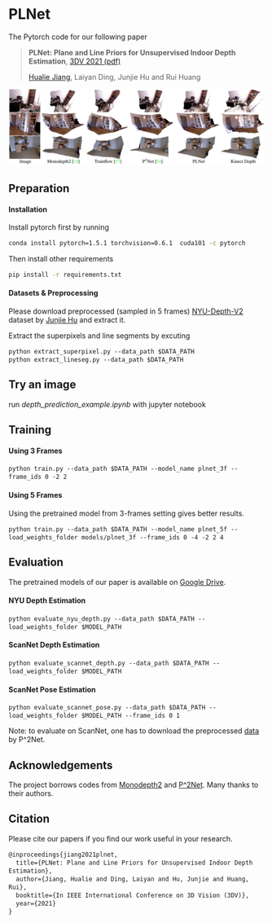 # PLNet
The Pytorch code for our following paper

> **PLNet: Plane and Line Priors for Unsupervised Indoor Depth Estimation**, [3DV 2021 (pdf)](https://arxiv.org/pdf/2110.05839.pdf)
>
> [Hualie Jiang](https://hualie.github.io/), Laiyan Ding, Junjie Hu and Rui Huang

![](./assets/visualization.png)



## Preparation

#### Installation

Install pytorch first by running

```bash
conda install pytorch=1.5.1 torchvision=0.6.1  cuda101 -c pytorch
```

Then install other requirements

```bash
pip install -r requirements.txt
```

#### Datasets & Preprocessing 

Please download preprocessed (sampled in 5 frames) [NYU-Depth-V2](https://drive.google.com/file/d/1WoOZOBpOWfmwe7bknWS5PMUCLBPFKTOw/view?usp=sharing) dataset by [Junjie Hu](https://scholar.google.com/citations?user=nuZZKu4AAAAJ&hl=en&oi=sra) and extract it. 

Extract the superpixels and line segments by excuting

```
python extract_superpixel.py --data_path $DATA_PATH
python extract_lineseg.py --data_path $DATA_PATH
```



## Try an image 

run *depth_prediction_example.ipynb* with jupyter notebook



## Training 

#### Using 3 Frames

```
python train.py --data_path $DATA_PATH --model_name plnet_3f --frame_ids 0 -2 2 
```

#### Using 5 Frames

Using the pretrained model from 3-frames setting gives better results.
```
python train.py --data_path $DATA_PATH --model_name plnet_5f --load_weights_folder models/plnet_3f --frame_ids 0 -4 -2 2 4
```



## Evaluation  

The pretrained models of our paper is available on [Google Drive](https://drive.google.com/file/d/1WaUutZLcJ8C2EudnCUV2Ei9aCy3OePaG/view?usp=sharing). 

#### NYU Depth Estimation

```
python evaluate_nyu_depth.py --data_path $DATA_PATH --load_weights_folder $MODEL_PATH 
```

#### ScanNet Depth Estimation

```
python evaluate_scannet_depth.py --data_path $DATA_PATH --load_weights_folder $MODEL_PATH 
```

#### ScanNet Pose Estimation

```
python evaluate_scannet_pose.py --data_path $DATA_PATH --load_weights_folder $MODEL_PATH --frame_ids 0 1 
```

Note: to evaluate on ScanNet, one has to download the preprocessed [data](https://onedrive.live.com/?authkey=%21ANXK7icE%2D33VPg0&id=C43E510B25EDDE99%21106&cid=C43E510B25EDDE99) by  P^2Net. 




## Acknowledgements

The project borrows codes from [Monodepth2](https://github.com/nianticlabs/monodepth2) and [P^2Net](https://github.com/svip-lab/Indoor-SfMLearner). Many thanks to their authors. 

## Citation

Please cite our papers if you find our work useful in your research.

```
@inproceedings{jiang2021plnet,
  title={PLNet: Plane and Line Priors for Unsupervised Indoor Depth Estimation},
  author={Jiang, Hualie and Ding, Laiyan and Hu, Junjie and Huang, Rui},
  booktitle={In IEEE International Conference on 3D Vision (3DV)},
  year={2021}
}
```

